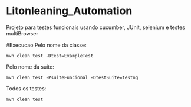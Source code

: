 # Litonleaning_Automation

Projeto para testes funcionais usando cucumber, JUnit, selenium e testes multiBrowser


#Execucao
Pelo nome da classe:
```maven
mvn clean test -Dtest=ExampleTest
```

Pelo nome da suite:
```maven
mvn clean test -PsuiteFuncional -DtestSuite=testng
```

Todos os testes:
```maven
mvn clean test
```